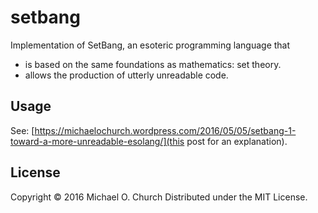 # setbang

Implementation of SetBang, an esoteric programming language that

* is based on the same foundations as mathematics: set theory.
* allows the production of utterly unreadable code. 

## Usage

See: [https://michaelochurch.wordpress.com/2016/05/05/setbang-1-toward-a-more-unreadable-esolang/](this post for an explanation). 

## License

Copyright © 2016 Michael O. Church
Distributed under the MIT License.